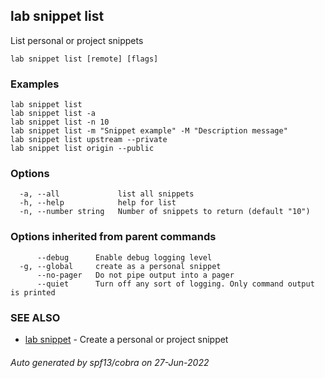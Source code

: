 ## lab snippet list

List personal or project snippets

```
lab snippet list [remote] [flags]
```

### Examples

```
lab snippet list
lab snippet list -a
lab snippet list -n 10
lab snippet list -m "Snippet example" -M "Description message"
lab snippet list upstream --private
lab snippet list origin --public
```

### Options

```
  -a, --all             list all snippets
  -h, --help            help for list
  -n, --number string   Number of snippets to return (default "10")
```

### Options inherited from parent commands

```
      --debug      Enable debug logging level
  -g, --global     create as a personal snippet
      --no-pager   Do not pipe output into a pager
      --quiet      Turn off any sort of logging. Only command output is printed
```

### SEE ALSO

* [lab snippet](lab_snippet.md)	 - Create a personal or project snippet

###### Auto generated by spf13/cobra on 27-Jun-2022
